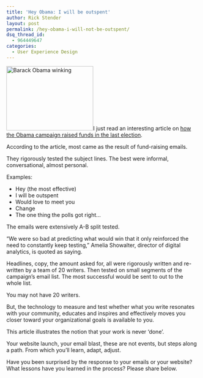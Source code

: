 ```yaml
---
title: 'Hey Obama: I will be outspent'
author: Rick Stender
layout: post
permalink: /hey-obama-i-will-not-be-outspent/
dsq_thread_id:
  - 964449647
categories:
  - User Experience Design
---
```

<img class="wp-image-10249 alignleft" title="Barack Obama" src="http://hypenotic.com/wordpress/wp-content/uploads/2012/12/Barack-Obama.png" alt="Barack Obama winking" width="227" height="168" />I just read an interesting article on [how the Obama campaign raised funds in the last election][1].

According to the article, most came as the result of fund-raising emails.

They rigorously tested the subject lines. The best were informal, conversational, almost personal.

Examples:

*   Hey (the most effective)
*   I will be outspent
*   Would love to meet you
*   Change
*   The one thing the polls got right&#8230;

The emails were extensively A-B split tested.

“We were so bad at predicting what would win that it only reinforced the need to constantly keep testing,” Amelia Showalter, director of digital analytics, is quoted as saying.

Headlines, copy, the amount asked for, all were rigorously written and re-written by a team of 20 writers. Then tested on small segments of the campaign&#8217;s email list. The most successful would be sent to out to the whole list.

You may not have 20 writers.

But, the technology to measure and test whether what you write resonates with your community, educates and inspires and effectively moves you closer toward your organizational goals is available to you.

This article illustrates the notion that your work is never &#8216;done&#8217;.

Your website launch, your email blast, these are not events, but steps along a path. From which you&#8217;ll learn, adapt, adjust.

Have you been surprised by the response to your emails or your website? What lessons have you learned in the process? Please share below.

 [1]: http://www.businessweek.com/articles/2012-11-29/the-science-behind-those-obama-campaign-e-mails "The science behind Obama's emails"